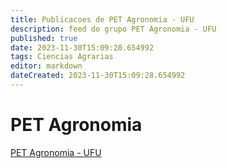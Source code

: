 ```yaml
---
title: Publicacoes de PET Agronomia - UFU 
description: feed do grupo PET Agronomia - UFU
published: true
date: 2023-11-30T15:09:28.654992
tags: Ciencias Agrarias
editor: markdown
dateCreated: 2023-11-30T15:09:28.654992
---
```


# PET Agronomia
[PET Agronomia - UFU](/grupo/169PETAgronomiaUFU.md)